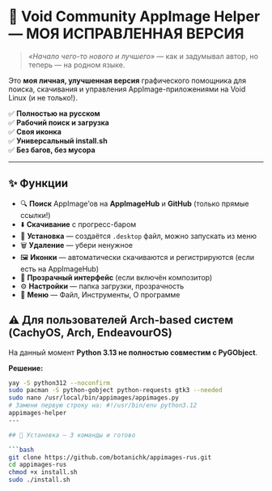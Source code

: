 # 🐧 Void Community AppImage Helper — МОЯ ИСПРАВЛЕННАЯ ВЕРСИЯ

> *«Начало чего-то нового и лучшего»* — как и задумывал автор, но теперь — на родном языке.

Это **моя личная, улучшенная версия** графического помощника для поиска, скачивания и управления AppImage-приложениями на Void Linux (и не только!).

✅ **Полностью на русском**  
✅ **Рабочий поиск и загрузка**  
✅ **Своя иконка**  
✅ **Универсальный install.sh**  
✅ **Без багов, без мусора**

---

## ✨ Функции

- 🔍 **Поиск** AppImage’ов на **AppImageHub** и **GitHub** (только прямые ссылки!)
- ⬇️ **Скачивание** с прогресс-баром
- 🚀 **Установка** — создаётся `.desktop` файл, можно запускать из меню
- 🗑️ **Удаление** — убери ненужное
- 🖼️ **Иконки** — автоматически скачиваются и регистрируются (если есть на AppImageHub)
- 🎨 **Прозрачный интерфейс** (если включён композитор)
- ⚙️ **Настройки** — папка загрузки, прозрачность
- 📂 **Меню** — Файл, Инструменты, О программе
## ⚠️ Для пользователей Arch-based систем (CachyOS, Arch, EndeavourOS)

На данный момент **Python 3.13 не полностью совместим с PyGObject**.

**Решение:**

```bash
yay -S python312 --noconfirm
sudo pacman -S python-gobject python-requests gtk3 --needed
sudo nano /usr/local/bin/appimages/appimages.py
# Замени первую строку на: #!/usr/bin/env python3.12
appimages-helper
---

## 🚀 Установка — 3 команды и готово

```bash
git clone https://github.com/botanichk/appimages-rus.git
cd appimages-rus
chmod +x install.sh
sudo ./install.sh
